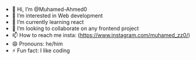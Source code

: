 - 👋 Hi, I’m @Muhamed-Ahmed0
- 👀 I’m interested in Web development
- 🌱 I’m currently learning react
- 💞️ I’m looking to collaborate on any frontend project
- 📫 How to reach me insta: (https://www.instagram.com/muhamed_zz0/)
- 😄 Pronouns: he/him
- ⚡ Fun fact: I like coding

<!---
Muhamed-Ahmed0/Muhamed-Ahmed0 is a ✨ special ✨ repository because its `README.md` (this file) appears on your GitHub profile.
You can click the Preview link to take a look at your changes.
--->
